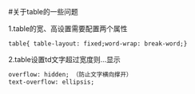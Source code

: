 #关于table的一些问题

1.table的宽、高设置需要配置两个属性

```php+HTML
table{ table-layout: fixed;word-wrap: break-word;}
```

2.table设置td文字超过宽度则...显示

```html
overflow: hidden; （防止文字横向撑开）
text-overflow: ellipsis;
```

